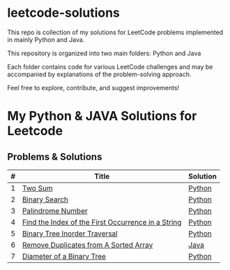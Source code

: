 # leetcode-solutions
This repo is collection of my solutions for LeetCode problems implemented in mainly Python and Java. 

This repository is organized into two main folders: Python and Java  

Each folder contains code for various LeetCode challenges and may be accompanied by explanations of the problem-solving approach. 

Feel free to explore, contribute, and suggest improvements!


# My Python & JAVA Solutions for Leetcode

## Problems & Solutions

| #   | Title                                                                | Solution              |
|-----|----------------------------------------------------------------------|-----------------------|
| 1   | [Two Sum](https://leetcode.com/problems/two-sum/description/)                          | [Python](#) |                                          
| 2   | [Binary Search](https://leetcode.com/problems/binary-search/description/)                   | [Python](#) |
| 3   | [Palindrome Number](https://leetcode.com/problems/palindrome-number/description/)                  | [Python](#) | 
| 4   | [Find the Index of the First Occurrence in a String](https://leetcode.com/problems/find-the-index-of-the-first-occurrence-in-a-string/description/)     | [Python](#) |
| 5   | [Binary Tree Inorder Traversal](https://leetcode.com/problems/binary-tree-inorder-traversal/description/)        | [Python](#) |  
| 6   | [Remove Duplicates from A Sorted Array](https://leetcode.com/problems/remove-duplicates-from-sorted-array/description/) | [Java](https://github.com/egaze/leetcode-solutions/blob/main/java/26_Remove_Duplicates_from_sorted_array.java) |
| 7   | [Diameter of a Binary Tree](https://leetcode.com/problems/diameter-of-binary-tree/description/) | [Python](#) |
